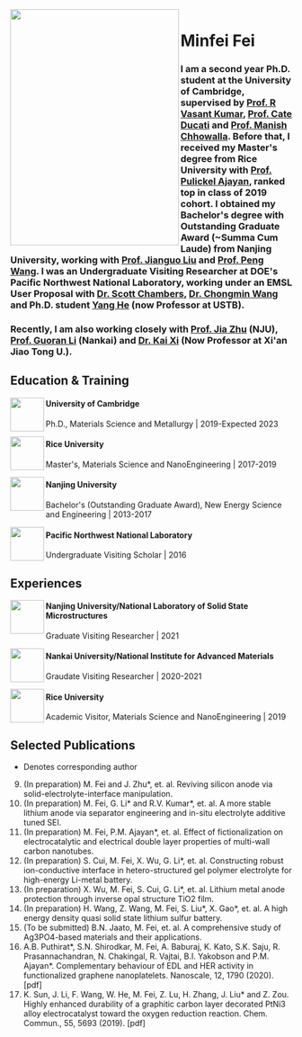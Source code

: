 <img align="left" src="https://user-images.githubusercontent.com/73742009/130071800-242ad6ae-2a0f-4387-ab91-a8e2576d23e8.jpg" width="300" height="420">

# Minfei Fei
### I am a second year Ph.D. student at the University of Cambridge, supervised by [Prof. R Vasant Kumar](https://www.mcg.msm.cam.ac.uk/people/AS/dr-vasant-kumar), [Prof. Cate Ducati](https://www.emg.msm.cam.ac.uk/People/cd251) and [Prof. Manish Chhowalla](https://scholar.google.com/citations?hl=en&user=4XsuGh4AAAAJ). Before that, I received my Master's degree from Rice University with [Prof. Pulickel Ajayan](https://ajayan.rice.edu/pulickel-ajayan.html), ranked top in class of 2019 cohort. I obtained my Bachelor's degree with Outstanding Graduate Award (~Summa Cum Laude) from Nanjing University, working with [Prof. Jianguo Liu](https://eng.nju.edu.cn/intl/3d/7f/c34798a474495/page.htm) and [Prof. Peng Wang](https://wangstem.com/). I was an Undergraduate Visiting Researcher at DOE's Pacific Northwest National Laboratory, working under an EMSL User Proposal with [Dr. Scott Chambers](https://www.pnnl.gov/science/staff/staff_info.asp?staff_num=5554), [Dr. Chongmin Wang](https://scholar.google.com/citations?user=k0568hsAAAAJ&hl=en) and Ph.D. student [Yang He](http://mse.ustb.edu.cn/shiziduiwu/shiziduiwu/cailiaoxuexi/2020-05-25/248.html) (now Professor at USTB).

### Recently, I am also working closely with [Prof. Jia Zhu](https://nanoenergy.nju.edu.cn/) (NJU), [Prof. Guoran Li](https://scholar.google.com/citations?hl=en&user=VP00V08AAAAJ) (Nankai) and [Dr. Kai Xi](https://www.mcg.msm.cam.ac.uk/people/ra/kaixi) (Now Professor at Xi'an Jiao Tong U.).

## Education & Training
<img align="left" src="https://user-images.githubusercontent.com/73742009/130071409-78b9fae8-efb2-452d-b772-33c9f86480cf.png" width="60">

#### University of Cambridge
Ph.D., Materials Science and Metallurgy
| 2019-Expected 2023

<img align="left" src="https://user-images.githubusercontent.com/73742009/130069268-0fc4333d-5e21-4ea8-8d76-8af6d0854fe6.png" width="60"> 

#### Rice University
Master's, Materials Science and NanoEngineering
| 2017-2019

<img align="left" src="https://user-images.githubusercontent.com/73742009/130193490-814ffacd-0e50-44c4-a874-67d93aae74bb.jpg" width="60"> 

#### Nanjing University
Bachelor's (Outstanding Graduate Award), New Energy Science and Engineering 
| 2013-2017

<img align="left" src="https://user-images.githubusercontent.com/73742009/130193805-e715d705-db11-4213-9a28-f856964d906f.png" width="60"> 

#### Pacific Northwest National Laboratory
Undergraduate Visiting Scholar
| 2016

## Experiences
<img align="left" src="https://user-images.githubusercontent.com/73742009/130193490-814ffacd-0e50-44c4-a874-67d93aae74bb.jpg" width="60"> 

#### Nanjing University/National Laboratory of Solid State Microstructures 
Graduate Visiting Researcher
| 2021

<img align="left" src="https://user-images.githubusercontent.com/73742009/130194124-888988bc-6520-46ea-860b-939deb8e5711.png" width="60"> 

#### Nankai University/National Institute for Advanced Materials
Graudate Visiting Researcher
| 2020-2021

<img align="left" src="https://user-images.githubusercontent.com/73742009/130069268-0fc4333d-5e21-4ea8-8d76-8af6d0854fe6.png" width="60"> 

#### Rice University
Academic Visitor, Materials Science and NanoEngineering 
| 2019

## Selected Publications
* Denotes corresponding author
9.  (In preparation) M. Fei and J. Zhu*, et. al. Reviving silicon anode via solid-electrolyte-interface manipulation.
8.  (In preparation) M. Fei, G. Li* and R.V. Kumar*, et. al. A more stable lithium anode via separator engineering and in-situ electrolyte additive tuned SEI.
7.  (In preparation) M. Fei, P.M. Ajayan*, et. al. Effect of fictionalization on electrocatalytic and electrical double layer properties of multi-wall carbon nanotubes.
6.  (In preparation) S. Cui, M. Fei, X. Wu, G. Li*, et. al. Constructing robust ion-conductive interface in hetero-structured gel polymer electrolyte for high-energy Li-metal       battery.
5.  (In preparation) X. Wu, M. Fei, S. Cui, G. Li*, et. al. Lithium metal anode protection through inverse opal structure TiO2 film.
4.  (In preparation) H. Wang, Z. Wang, M. Fei, S. Liu*, X. Gao*, et. al. A high energy density quasi solid state lithium sulfur battery.
3.  (To be submitted) B.N. Jaato, M. Fei, et. al. A comprehensive study of Ag3PO4-based materials and their applications. 
2.  A.B. Puthirat*, S.N. Shirodkar, M. Fei, A. Baburaj, K. Kato, S.K. Saju, R. Prasannachandran, N. Chakingal, R. Vajtai, B.I. Yakobson and P.M. Ajayan*. Complementary behaviour     of EDL and HER activity in functionalized graphene nanoplatelets. Nanoscale, 12, 1790 (2020). [pdf]
1.  K. Sun, J. Li, F. Wang, W. He, M. Fei, Z. Lu, H. Zhang, J. Liu* and Z. Zou. Highly enhanced durability of a graphitic carbon layer decorated PtNi3 alloy electrocatalyst         toward the oxygen reduction reaction. Chem. Commun., 55, 5693 (2019). [pdf]


